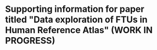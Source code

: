 # Supporting information for paper titled "Data exploration of FTUs in Human Reference Atlas" (WORK IN PROGRESS)
